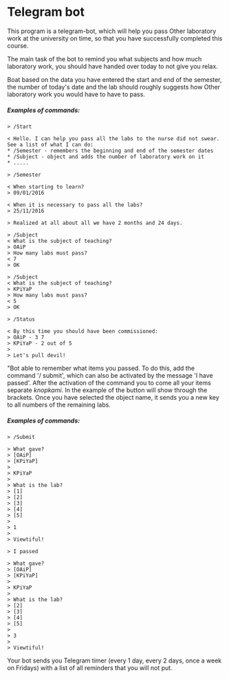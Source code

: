 Telegram bot
========

This program is a telegram-bot, which will help you pass Other laboratory work at the university on time, so that you have successfully completed this course.

The main task of the bot to remind you what subjects and how much laboratory work, you should have handed over today to not give you relax.

Boat based on the data you have entered the start and end of the semester, the number of today's date and the lab should roughly suggests how Other laboratory work you would have to have to pass.

##### Examples of commands:

```
> /Start

< Hello. I can help you pass all the labs to the nurse did not swear. See a list of what I can do:
* /Semester - remembers the beginning and end of the semester dates
* /Subject - object and adds the number of laboratory work on it
* .....
```

```
> /Semester

< When starting to learn?
> 09/01/2016

< When it is necessary to pass all the labs?
> 25/11/2016

> Realized at all about all we have 2 months and 24 days.

```

```
> /Subject
< What is the subject of teaching?
> OAiP
> How many labs must pass?
< 7
> OK

> /Subject
< What is the subject of teaching?
> KPiYaP
> How many labs must pass?
< 5
> OK
```

```
> /Status

< By this time you should have been commissioned:
> OAiP - 3 7
> KPiYaP - 2 out of 5
>
> Let's pull devil!
```

"Bot able to remember what items you passed. To do this, add the command '/ submit', which can also be activated by the message 'I have passed'. After the activation of the command you to come all your items separate _knopkami_. In the example of the button will show through the brackets. Once you have selected the object name, it sends you a new key to all numbers of the remaining labs.

##### Examples of commands:

```
> /Submit

> What gave?
> [OAiP]
> [KPiYaP]
>
> KPiYaP
>
> What is the lab?
> [1]
> [2]
> [3]
> [4]
> [5]
>
> 1
>
> Viewtiful!
```

```
> I passed

> What gave?
> [OAiP]
> [KPiYaP]
>
> KPiYaP
>
> What is the lab?
> [2]
> [3]
> [4]
> [5]
>
> 3
>
> Viewtiful!
```

Your bot sends you Telegram timer (every 1 day, every 2 days, once a week on Fridays) with a list of all reminders that you will not put.